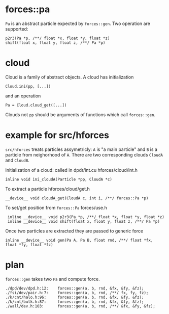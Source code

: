 # forces::pa

`Pa` is an abstract particle expected by `forces::gen`. Two operation
are supported:

    p2r3(Pa *p, /**/ float *x, float *y, float *z)
	shift(float x, float y, float z, /**/ Pa *p)

# cloud

Cloud is a family of abstract objects.  A cloud has initialization

    Cloud.ini(pp, [...])

and an operation

    Pa = Cloud.cloud_get([...])

Clouds not `pp` should be arguments of functions which call
`forces::gen`.

# example for src/hforces

`src/hforces` treats particles assymetricly: `A` is "a main particle"
and `B` is a particle from neighorhood of `A`. There are two
corresponding clouds `CloudA` and `CloudB`.

Initialization of a cloud: called in dpdr/int.cu
hforces/cloud/int.h

    inline void ini_cloudA(Particle *pp, CloudA *c)

To extract a particle
hforces/cloud/get.h

    __device__ void cloudA_get(CloudA c, int i, /**/ forces::Pa *p)

To set/get position from `forces::Pa`
forces/use.h

     inline __device__ void p2r3(Pa *p, /**/ float *x, float *y, float *z)
	 inline __device__ void shift(float x, float y, float z, /**/ Pa *p)

Once two particles are extracted they are passed to generic force

    inline __device__ void gen(Pa A, Pa B, float rnd, /**/ float *fx, float *fy, float *fz)

# plan

`forces::gen` takes two `Pa` and compute force.

    ./dpd/dev/dpd.h:12:    forces::gen(a, b, rnd, &fx, &fy, &fz);
    ./fsi/dev/pair.h:7:    forces::gen(a, b, rnd, /**/ fx, fy, fz);
    ./k/cnt/halo.h:96:     forces::gen(a, b, rnd, &fx, &fy, &fz);
    ./k/cnt/bulk.h:87:     forces::gen(a, b, rnd, &fx, &fy, &fz);
    ./wall/dev.h:103:      forces::gen(a, b, rnd, /**/ &fx, &fy, &fz);
